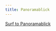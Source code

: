 ```yaml
---
title: Panoramablick
---
```


<a href="http://panoramablick.com/" target="_blank">Surf to Panoramablick</a>